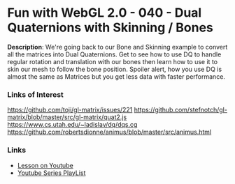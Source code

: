 # Fun with WebGL 2.0 - 040 - Dual Quaternions with Skinning / Bones
**Description**:
We're going back to our Bone and Skinning example to convert all the matrices into Dual Quaternions. Get to see how to use DQ to handle regular rotation and translation with our bones then learn how to use it to skin our mesh to follow the bone position. Spoiler alert, how you use DQ is almost the same as Matrices but you get less data with faster performance.

### Links of Interest
https://github.com/toji/gl-matrix/issues/221
https://github.com/stefnotch/gl-matrix/blob/master/src/gl-matrix/quat2.js
https://www.cs.utah.edu/~ladislav/dq/dqs.cg
https://github.com/robertsdionne/animus/blob/master/src/animus.html

### Links
* [Lesson on Youtube](https://youtu.be/pUeBOymcEw0)
* [Youtube Series PlayList](https://www.youtube.com/playlist?list=PLMinhigDWz6emRKVkVIEAaePW7vtIkaIF)
